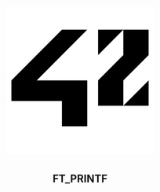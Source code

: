 <h1 align="center">
<img
	width="300"
	alt="42"
	src="42_Logo.svg">
</h1>

<h2 align="center">
FT_PRINTF
</h2>
